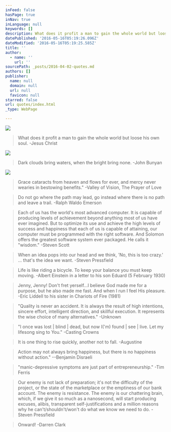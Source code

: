 ```yaml
---
inFeed: false
hasPage: true
inNav: true
inLanguage: null
keywords: []
description: What does it profit a man to gain the whole world but loose his own soul. -Jesus Christ
datePublished: '2016-05-16T05:19:26.096Z'
dateModified: '2016-05-16T05:19:25.585Z'
title: ''
author:
  - name: ''
    url: ''
sourcePath: _posts/2016-04-02-quotes.md
authors: []
publisher:
  name: null
  domain: null
  url: null
  favicon: null
starred: false
url: quotes/index.html
_type: WebPage

---
```

![](https://the-grid-user-content.s3-us-west-2.amazonaws.com/80246dd2-4108-4e9a-b36e-e8aa5de4c84a.jpg)

> What does it profit a man to gain the whole world but loose his own soul. -Jesus Christ

![](https://the-grid-user-content.s3-us-west-2.amazonaws.com/9fccc36d-02f8-4d25-a343-370d8546bdf9.jpg)

> Dark clouds bring waters, when the bright bring none. -John Bunyan

![](https://the-grid-user-content.s3-us-west-2.amazonaws.com/7daead5f-6aa4-4bf5-b80a-bd5225ef65a2.jpg)

> Grace cataracts from heaven and flows for ever, and mercy never wearies in bestowing benefits." -Valley of Vision, The Prayer of Love

> Do not go where the path may lead, go instead where there is no path and leave a trail. -Ralph Waldo Emerson

> Each of us has the world's most advanced computer. It is capable of producing levels of achievement beyond anything most of us have ever imagined. But to optimize its use and achieve the high levels of success and happiness that each of us is capable of attaining, our computer must be programmed with the right software. And Solomon offers the greatest software system ever packaged. He calls it "wisdom." -Steven Scott

> When an idea pops into our head and we think, 'No, this is too crazy.' ... that's the idea we want. -Steven Pressfield 

> Life is like riding a bicycle. To keep your balance you must keep moving. -Albert Einstein in a letter to his son Eduard (5 February 1930)

> Jenny, Jenny! Don't fret yerself...I believe God made me for a purpose, but he also made me fast. And when I run I feel His pleasure. -Eric Liddell to his sister in Chariots of Fire (1981)

> "Quality is never an accident. It is always the result of high intentions, sincere effort, intelligent direction, and skillful execution. It represents the wise choice of many alternatives." -Unknown

> "I once was lost | blind | dead, but now I('m) found | see | live. Let my lifesong sing to You." -Casting Crowns

> It is one thing to rise quickly, another not to fall. -Augustine 

> Action may not always bring happiness, but there is no happiness without action." --Benjamin Disraeli

> "manic-depressive symptoms are just part of entrepreneurship." -Tim Ferris

> Our enemy is not lack of preparation; it's not the difficulty of the project, or the state of the marketplace or the emptiness of our bank account. The enemy is resistance. The enemy is our chattering brain, which, if we give it so much as a nanosecond, will start producing excuses, alibis, transparent self-justifications and a million reasons why he can't/shouldn't/won't do what we know we need to do. -Steven Pressfield

> Onward! -Darren Clark